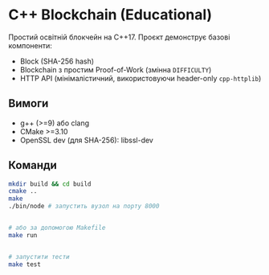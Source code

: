 # C++ Blockchain (Educational)


Простий освітній блокчейн на C++17. Проєкт демонструє базові компоненти:
- Block (SHA-256 hash)
- Blockchain з простим Proof-of-Work (змінна `DIFFICULTY`)
- HTTP API (мінімалістичний, використовуючи header-only `cpp-httplib`)


## Вимоги
- g++ (>=9) або clang
- CMake >=3.10
- OpenSSL dev (для SHA-256): libssl-dev


## Команди


```bash
mkdir build && cd build
cmake ..
make
./bin/node # запустить вузол на порту 8000


# або за допомогою Makefile
make run


# запустити тести
make test
